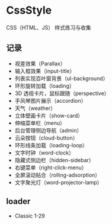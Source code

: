 # CssStyle
CSS（HTML、JS） 样式练习与收集

## 记录
- 视差效果（Parallax）
- 输入框效果（input-title）
- 列表实现百叶窗背景（ul-background）
- 环形旋转加载（loading）
- 3D 透视卡片，鼠标跟随（perspective）
- 手风琴图片展示（accordion）
- 天气（weather）
- 立体壁画卡片（show-card）
- 伸缩菜单栏（menu）
- 后台管理侧边导航（admin）
- 云朵按钮（cloud-button）
- 环形线条加载（loading-loop）
- 文字时钟（word-clock）
- 隐藏式侧边栏（hidden-sidebar）
- 右键菜单（right-click-menu）
- 全屏滚动贴合（rolling-adsorption）
- 文字聚光灯（word-projector-lamp）

## loader
- Classic 1-29